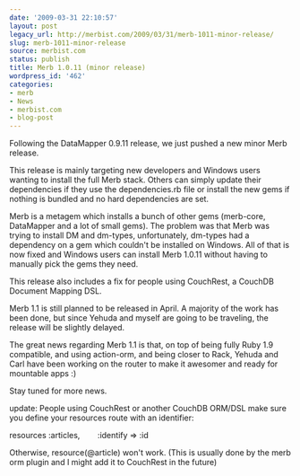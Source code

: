 ```yaml
---
date: '2009-03-31 22:10:57'
layout: post
legacy_url: http://merbist.com/2009/03/31/merb-1011-minor-release/
slug: merb-1011-minor-release
source: merbist.com
status: publish
title: Merb 1.0.11 (minor release)
wordpress_id: '462'
categories:
- merb
- News
- merbist.com
- blog-post
---
```


Following the DataMapper 0.9.11 release, we just pushed a new minor Merb release.

This release is mainly targeting new developers and Windows users wanting to install the full Merb stack. Others can simply update their dependencies if they use the dependencies.rb file or install the new gems if nothing is bundled and no hard dependencies are set.

Merb is a metagem which installs a bunch of other gems (merb-core, DataMapper and a lot of small gems). The problem was that Merb was trying to install DM and dm-types, unfortunately, dm-types had a dependency on a gem which couldn't be installed on Windows. All of that is now fixed and Windows users can install Merb 1.0.11 without having to manually pick the gems they need.

This release also includes a fix for people using CouchRest, a CouchDB Document Mapping DSL.

Merb 1.1 is still planned to be released in April. A majority of the work has been done, but since Yehuda and myself are going to be traveling, the release will be slightly delayed.

The great news regarding Merb 1.1 is that, on top of being fully Ruby 1.9 compatible, and using action-orm, and being closer to Rack, Yehuda and Carl have been working on the router to make it awesomer and ready for mountable apps :)

Stay tuned for more news.

update: People using CouchRest or another CouchDB ORM/DSL make sure you define your resources route with an identifier:

resources :articles,        :identify => :id

Otherwise, resource(@article) won't work. (This is usually done by the merb orm plugin and I might add it to CouchRest in the future)

